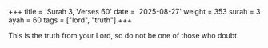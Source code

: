 +++
title = 'Surah 3, Verses 60'
date = '2025-08-27'
weight = 353
surah = 3
ayah = 60
tags = ["lord", "truth"]
+++

This is the truth from your Lord, so do not be one of those who doubt.